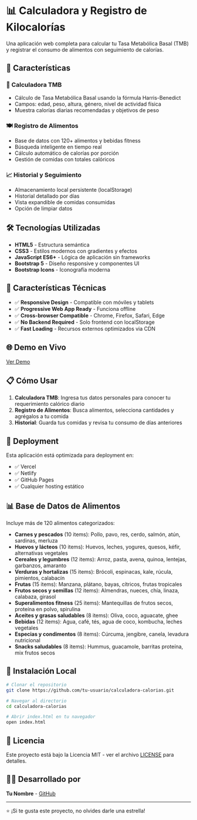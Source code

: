 # 📊 Calculadora y Registro de Kilocalorías

Una aplicación web completa para calcular tu Tasa Metabólica Basal (TMB) y registrar el consumo de alimentos con seguimiento de calorías.

## 🚀 Características

### 🧮 Calculadora TMB
- Cálculo de Tasa Metabólica Basal usando la fórmula Harris-Benedict
- Campos: edad, peso, altura, género, nivel de actividad física
- Muestra calorías diarias recomendadas y objetivos de peso

### 🍽️ Registro de Alimentos
- Base de datos con 120+ alimentos y bebidas fitness
- Búsqueda inteligente en tiempo real
- Cálculo automático de calorías por porción
- Gestión de comidas con totales calóricos

### 📈 Historial y Seguimiento
- Almacenamiento local persistente (localStorage)
- Historial detallado por días
- Vista expandible de comidas consumidas
- Opción de limpiar datos

## 🛠️ Tecnologías Utilizadas

- **HTML5** - Estructura semántica
- **CSS3** - Estilos modernos con gradientes y efectos
- **JavaScript ES6+** - Lógica de aplicación sin frameworks
- **Bootstrap 5** - Diseño responsive y componentes UI
- **Bootstrap Icons** - Iconografía moderna

## 📱 Características Técnicas

- ✅ **Responsive Design** - Compatible con móviles y tablets
- ✅ **Progressive Web App Ready** - Funciona offline
- ✅ **Cross-browser Compatible** - Chrome, Firefox, Safari, Edge
- ✅ **No Backend Required** - Solo frontend con localStorage
- ✅ **Fast Loading** - Recursos externos optimizados via CDN

## 🌐 Demo en Vivo

[Ver Demo](https://tu-calculadora-calorias.vercel.app)

## 📋 Cómo Usar

1. **Calculadora TMB**: Ingresa tus datos personales para conocer tu requerimiento calórico diario
2. **Registro de Alimentos**: Busca alimentos, selecciona cantidades y agrégalos a tu comida
3. **Historial**: Guarda tus comidas y revisa tu consumo de días anteriores

## 🚀 Deployment

Esta aplicación está optimizada para deployment en:
- ✅ Vercel
- ✅ Netlify  
- ✅ GitHub Pages
- ✅ Cualquier hosting estático

## 📊 Base de Datos de Alimentos

Incluye más de 120 alimentos categorizados:
- **Carnes y pescados** (10 items): Pollo, pavo, res, cerdo, salmón, atún, sardinas, merluza
- **Huevos y lácteos** (10 items): Huevos, leches, yogures, quesos, kéfir, alternativas vegetales
- **Cereales y legumbres** (12 items): Arroz, pasta, avena, quinoa, lentejas, garbanzos, amaranto
- **Verduras y hortalizas** (15 items): Brócoli, espinacas, kale, rúcula, pimientos, calabacín
- **Frutas** (15 items): Manzana, plátano, bayas, cítricos, frutas tropicales
- **Frutos secos y semillas** (12 items): Almendras, nueces, chía, linaza, calabaza, girasol
- **Superalimentos fitness** (25 items): Mantequillas de frutos secos, proteína en polvo, spirulina
- **Aceites y grasas saludables** (8 items): Oliva, coco, aguacate, ghee
- **Bebidas** (12 items): Agua, café, tés, agua de coco, kombucha, leches vegetales
- **Especias y condimentos** (8 items): Cúrcuma, jengibre, canela, levadura nutricional
- **Snacks saludables** (8 items): Hummus, guacamole, barritas proteína, mix frutos secos

## 🔧 Instalación Local

```bash
# Clonar el repositorio
git clone https://github.com/tu-usuario/calculadora-calorias.git

# Navegar al directorio
cd calculadora-calorias

# Abrir index.html en tu navegador
open index.html
```

## 📄 Licencia

Este proyecto está bajo la Licencia MIT - ver el archivo [LICENSE](LICENSE) para detalles.

## 👨‍💻 Desarrollado por

**Tu Nombre** - [GitHub](https://github.com/tu-usuario)

---

⭐ ¡Si te gusta este proyecto, no olvides darle una estrella!